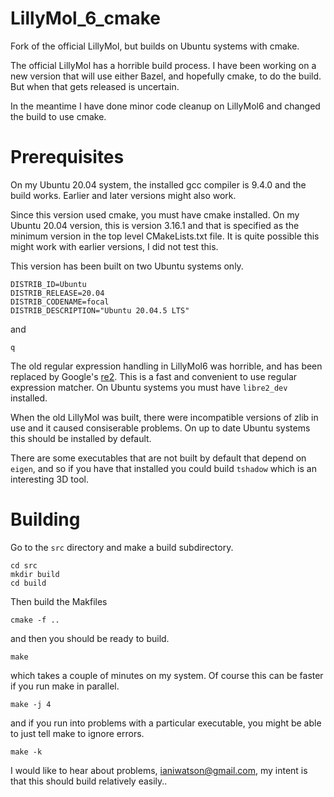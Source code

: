 # LillyMol_6_cmake
Fork of the official LillyMol, but builds on Ubuntu systems with cmake.

The official LillyMol has a horrible build process. I have been working on
a new version that will use either Bazel, and hopefully cmake, to do the build.
But when that gets released is uncertain.

In the meantime I have done minor code cleanup on LillyMol6 and changed the
build to use cmake.

# Prerequisites

On my Ubuntu 20.04 system, the installed gcc compiler is 9.4.0 and
the build works. Earlier and later versions might also work.

Since this version used cmake, you must have cmake installed. On my
Ubuntu 20.04 version, this is version 3.16.1 and that is specified
as the minimum version in the top level CMakeLists.txt file. It is
quite possible this might work with earlier versions, I did not 
test this.

This version has been built on two Ubuntu systems only.

```
DISTRIB_ID=Ubuntu
DISTRIB_RELEASE=20.04
DISTRIB_CODENAME=focal
DISTRIB_DESCRIPTION="Ubuntu 20.04.5 LTS"
```
and
```
q
```

The old regular expression handling in LillyMol6 was horrible, and has been
replaced by Google's [re2](https://github.com/google/re2). This is a fast and
convenient to use regular expression matcher. On Ubuntu systems you must have
`libre2_dev` installed.

When the old LillyMol was built, there were incompatible versions of zlib in
use and it caused consiserable problems. On up to date Ubuntu systems this
should be installed by default.

There are some executables that are not built by default that depend on
`eigen`, and so if you have that installed you could build `tshadow` which
is an interesting 3D tool.

# Building

Go to the `src` directory and make a build subdirectory.

```
cd src
mkdir build
cd build
```

Then build the Makfiles
```
cmake -f ..
```

and then you should be ready to build.

```
make
```

which takes a couple of minutes on my system. Of course this can be faster if
you run make in parallel.
```
make -j 4
```

and if you run into problems with a particular executable, you might be able
to just tell make to ignore errors.
```
make -k
```
I would like to hear about problems, ianiwatson@gmail.com, my intent is that
this should build relatively easily..
